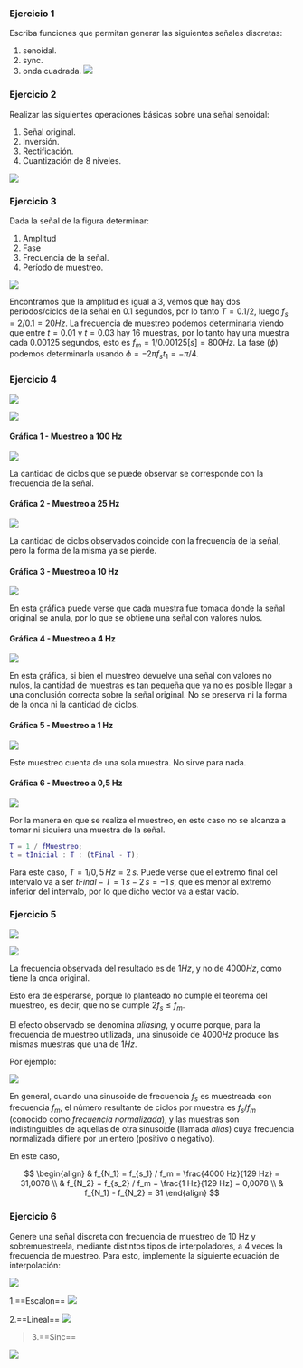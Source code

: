 ### Ejercicio 1

Escriba funciones que permitan generar las siguientes señales discretas:
1. senoidal.
2. sync.
3. onda cuadrada.
 ![](https://i.imgur.com/ccTO7IH.png)


### Ejercicio 2
Realizar las siguientes operaciones básicas sobre una señal senoidal:
1. Señal original.
2. Inversión.
3. Rectificación.
4. Cuantización de 8 niveles.

![](https://i.imgur.com/7mm4S9w.png)

### Ejercicio 3
Dada la señal de la figura determinar:
1. Amplitud
2. Fase
3. Frecuencia de la señal.
4. Período de muestreo.

![](https://i.imgur.com/iF4qMqe.png)


Encontramos que la amplitud es igual a 3, vemos que hay dos períodos/ciclos de la señal en 0.1 segundos, por lo tanto $T = 0.1/2$, luego $f_s=2/0.1=20Hz$.
La frecuencia de muestreo podemos determinarla viendo que entre $t=0.01$ y   $t= 0.03$ hay 16 muestras, por lo tanto hay una muestra cada 0.00125 segundos, esto es $f_m=1/0.00125[s]=800Hz$.
La fase ($\phi$) podemos determinarla usando $\phi=-2\pi f_s t_1 = -\pi/4$. 


### Ejercicio 4

![](https://i.imgur.com/K033j0s.png)

![](https://i.imgur.com/6cvKWc5.png)

#### Gráfica 1 - Muestreo a 100 Hz

![](https://i.imgur.com/r454c6m.png)

La cantidad de ciclos que se puede observar se corresponde con la frecuencia de la señal.

#### Gráfica 2 - Muestreo a 25 Hz

![](https://i.imgur.com/IZauItY.png)

La cantidad de ciclos observados coincide con la frecuencia de la señal, pero la forma de la misma ya se pierde.

#### Gráfica 3 - Muestreo a 10 Hz

![](https://i.imgur.com/Soi2RMN.png)

En esta gráfica puede verse que cada muestra fue tomada donde la señal original se anula, por lo que se obtiene una señal con valores nulos.

#### Gráfica 4 - Muestreo a 4 Hz

![](https://i.imgur.com/QcDVHDb.png)

En esta gráfica, si bien el muestreo devuelve una señal con valores no nulos, la cantidad de muestras es tan pequeña que ya no es posible llegar a una conclusión correcta sobre la señal original. No se preserva ni la forma de la onda ni la cantidad de ciclos.

#### Gráfica 5 - Muestreo a 1 Hz

![](https://i.imgur.com/SRSakP8.png)

Este muestreo cuenta de una sola muestra. No sirve para nada.

#### Gráfica 6 - Muestreo a 0,5 Hz

![](https://i.imgur.com/BeOOkZK.png)

Por la manera en que se realiza el muestreo, en este caso no se alcanza a tomar ni siquiera una muestra de la señal.

```matlab
T = 1 / fMuestreo;
t = tInicial : T : (tFinal - T);
```

Para este caso, $T = 1/0,5 \, Hz = 2 \, s$. Puede verse que el extremo final del intervalo va a ser $tFinal - T = 1 \, s - 2 \, s = -1 \, s$, que es menor al extremo inferior del intervalo, por lo que dicho vector va a estar vacío.

### Ejercicio 5

![](https://i.imgur.com/fUPWiUQ.png)


![](https://i.imgur.com/X8GS7V4.png)

La frecuencia observada del resultado es de $1 Hz$, y no de $4000 Hz$, como tiene la onda original.

Esto era de esperarse, porque lo planteado no cumple el teorema del muestreo, es decir, que no se cumple $2f_s \le f_m$.

El efecto observado se denomina *aliasing*, y ocurre porque, para la frecuencia de muestreo utilizada, una sinusoide de $4000 Hz$ produce las mismas muestras que una de $1 Hz$.

Por ejemplo:

![](https://upload.wikimedia.org/wikipedia/commons/2/28/AliasingSines.svg)

En general, cuando una sinusoide de frecuencia $f_s$ es muestreada con frecuencia $f_m$, el número resultante de ciclos por muestra es $f_s / f_m$ (conocido como *frecuencia normalizada*), y las muestras son indistinguibles de aquellas de otra sinusoide (llamada *alias*) cuya frecuencia normalizada difiere por un entero (positivo o negativo).

En este caso, 

$$
\begin{align}
& f_{N_1} = f_{s_1} / f_m = \frac{4000 Hz}{129 Hz} = 31,0078 \\
& f_{N_2} = f_{s_2} / f_m = \frac{1 Hz}{129 Hz} = 0,0078 \\
& f_{N_1} - f_{N_2} = 31
\end{align}
$$

### Ejercicio 6
Genere una señal discreta con frecuencia de muestreo de 10 Hz y sobremuestreela, mediante distintos tipos de interpoladores, a 4 veces la frecuencia de muestreo. Para esto, implemente la siguiente ecuación de interpolación:

![](https://i.imgur.com/I1Odpox.png)

1.==Escalon==
![](https://i.imgur.com/5pXc8Wz.png)

2.==Lineal==
![](https://i.imgur.com/7KmdU13.png)

>3.==Sinc==

![](https://i.imgur.com/zk2AVjG.png)




